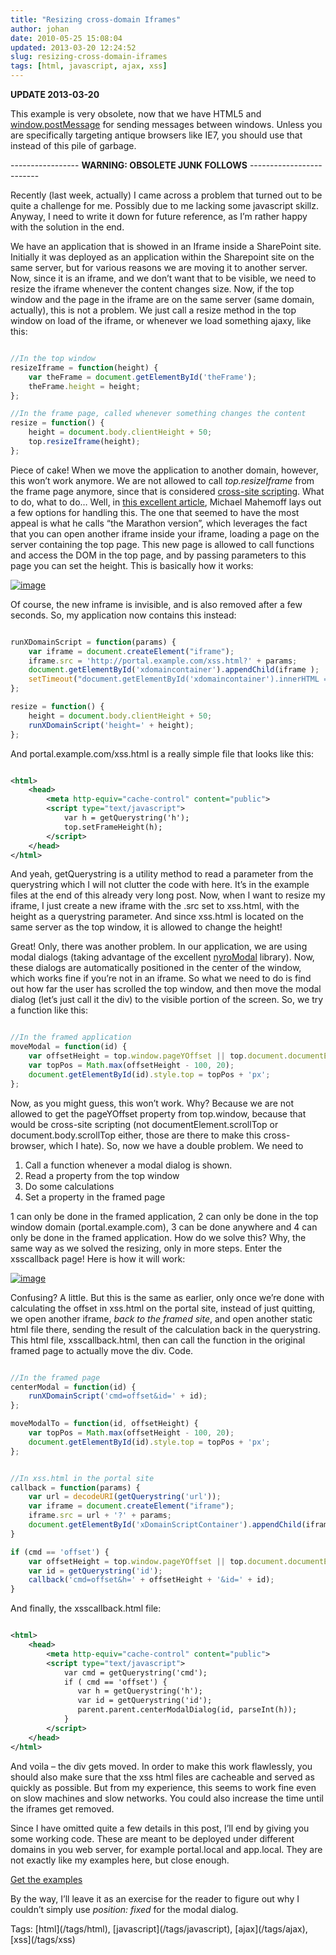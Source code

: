 ```yaml
---
title: "Resizing cross-domain Iframes"
author: johan
date: 2010-05-25 15:08:04
updated: 2013-03-20 12:24:52
slug: resizing-cross-domain-iframes
tags: [html, javascript, ajax, xss]
---
```


 **UPDATE 2013-03-20**

 This example is very obsolete, now that we have HTML5 and [window.postMessage](https://developer.mozilla.org/en-US/docs/DOM/window.postMessage) for sending messages between windows. Unless you are specifically targeting antique browsers like IE7, you should use that instead of this pile of garbage.

 ----------------- **WARNING: OBSOLETE JUNK FOLLOWS** -------------------------

 Recently (last week, actually) I came across a problem that turned out to be quite a challenge for me. Possibly due to me lacking some javascript skillz. Anyway, I need to write it down for future reference, as I’m rather happy with the solution in the end.

 We have an application that is showed in an Iframe inside a SharePoint site. Initially it was deployed as an application within the Sharepoint site on the same server, but for various reasons we are moving it to another server. Now, since it is an iframe, and we don’t want that to be visible, we need to resize the iframe whenever the content changes size. Now, if the top window and the page in the iframe are on the same server (same domain, actually), this is not a problem. We just call a resize method in the top window on load of the iframe, or whenever we load something ajaxy, like this:



``` js 

//In the top window
resizeIframe = function(height) {
    var theFrame = document.getElementById('theFrame');
    theFrame.height = height;
};

//In the frame page, called whenever something changes the content
resize = function() {
    height = document.body.clientHeight + 50;
    top.resizeIframe(height);
};
```



 Piece of cake! When we move the application to another domain, however, this won’t work anymore. We are not allowed to call *top.resizeIframe* from the frame page anymore, since that is considered [cross-site scripting](http://en.wikipedia.org/wiki/Cross-site_scripting). What to do, what to do… Well, in [this excellent article](http://softwareas.com/cross-domain-communication-with-iframes), Michael Mahemoff lays out a few options for handling this. The one that seemed to have the most appeal is what he calls “the Marathon version”, which leverages the fact that you can open another iframe inside your iframe, loading a page on the server containing the top page. This new page is allowed to call functions and access the DOM in the top page, and by passing parameters to this page you can set the height. This is basically how it works:

 [![image](/images/johan_driessen_se/WindowsLiveWriter/ResizingcrossdomainIframes_A2E4/image_thumb_1.png "image")](/images/johan_driessen_se/WindowsLiveWriter/ResizingcrossdomainIframes_A2E4/image_4.png)

 Of course, the new inframe is invisible, and is also removed after a few seconds. So, my application now contains this instead:



``` js 

runXDomainScript = function(params) {
    var iframe = document.createElement("iframe");
    iframe.src = 'http://portal.example.com/xss.html?' + params;
    document.getElementById('xdomaincontainer').appendChild(iframe );        
    setTimeout("document.getElementById('xdomaincontainer').innerHTML = ''", 2000);
};

resize = function() {
    height = document.body.clientHeight + 50;
    runXDomainScript('height=' + height);
};
```



 And portal.example.com/xss.html is a really simple file that looks like this:



``` xml 

<html>
    <head>
        <meta http-equiv="cache-control" content="public">
        <script type="text/javascript">
            var h = getQuerystring('h');
            top.setFrameHeight(h);
        </script>
    </head>
</html>
```



 And yeah, getQuerystring is a utility method to read a parameter from the querystring which I will not clutter the code with here. It’s in the example files at the end of this already very long post. Now, when I want to resize my iframe, I just create a new iframe with the .src set to xss.html, with the height as a querystring parameter. And since xss.html is located on the same server as the top window, it is allowed to change the height!

 Great! Only, there was another problem. In our application, we are using modal dialogs (taking advantage of the excellent [nyroModal](http://nyromodal.nyrodev.com/) library). Now, these dialogs are automatically positioned in the center of the window, which works fine if you’re not in an iframe. So what we need to do is find out how far the user has scrolled the top window, and then move the modal dialog (let’s just call it the div) to the visible portion of the screen. So, we try a function like this:



``` js 

//In the framed application
moveModal = function(id) {
    var offsetHeight = top.window.pageYOffset || top.document.documentElement.scrollTop || top.document.body.scrollTop;
    var topPos = Math.max(offsetHeight - 100, 20);
    document.getElementById(id).style.top = topPos + 'px';
};
```



 Now, as you might guess, this won’t work. Why? Because we are not allowed to get the pageYOffset property from top.window, because that would be cross-site scripting (not documentElement.scrollTop or document.body.scrollTop either, those are there to make this cross-browser, which I hate). So, now we have a double problem. We need to

1.  Call a function whenever a modal dialog is shown.
2.  Read a property from the top window
3.  Do some calculations
4.  Set a property in the framed page

 1 can only be done in the framed application, 2 can only be done in the top window domain (portal.example.com), 3 can be done anywhere and 4 can only be done in the framed application. How do we solve this? Why, the same way as we solved the resizing, only in more steps. Enter the xsscallback page! Here is how it will work:

 [![image](/images/johan_driessen_se/WindowsLiveWriter/ResizingcrossdomainIframes_A2E4/image_thumb_2.png "image")](/images/johan_driessen_se/WindowsLiveWriter/ResizingcrossdomainIframes_A2E4/image_6.png)

 Confusing? A little. But this is the same as earlier, only once we’re done with calculating the offset in xss.html on the portal site, instead of just quitting, we open another iframe, *back to the framed site*, and open another static html file there, sending the result of the calculation back in the querystring. This html file, xsscallback.html, then can call the function in the original framed page to actually move the div. Code.



``` js 

//In the framed page
centerModal = function(id) {
    runXDomainScript('cmd=offset&id=' + id);
};

moveModalTo = function(id, offsetHeight) {
    var topPos = Math.max(offsetHeight - 100, 20);
    document.getElementById(id).style.top = topPos + 'px';
};
```




``` js 

//In xss.html in the portal site
callback = function(params) {
    var url = decodeURI(getQuerystring('url'));
    var iframe = document.createElement("iframe");
    iframe.src = url + '?' + params;
    document.getElementById('xDomainScriptContainer').appendChild(iframe);
}

if (cmd == 'offset') {
    var offsetHeight = top.window.pageYOffset || top.document.documentElement.scrollTop || top.document.body.scrollTop;
    var id = getQuerystring('id');
    callback('cmd=offset&h=' + offsetHeight + '&id=' + id);
}
```



 And finally, the xsscallback.html file:



``` xml 

<html>
    <head>
        <meta http-equiv="cache-control" content="public">
        <script type="text/javascript">
            var cmd = getQuerystring('cmd');
            if ( cmd == 'offset') {
               var h = getQuerystring('h');
               var id = getQuerystring('id');
               parent.parent.centerModalDialog(id, parseInt(h));
            }
        </script>
    </head>
</html>
```



 And voìla – the div gets moved. In order to make this work flawlessly, you should also make sure that the xss html files are cacheable and served as quickly as possible. But from my experience, this seems to work fine even on slow machines and slow networks. You could also increase the time until the iframes get removed.

 Since I have omitted quite a few details in this post, I’ll end by giving you some working code. These are meant to be deployed under different domains in you web server, for example portal.local and app.local. They are not exactly like my examples here, but close enough.

 [Get the examples](http://dl.dropbox.com/u/215007/blogfiles/iframe-xss.rar)

 By the way, I’ll leave it as an exercise for the reader to figure out why I couldn’t simply use *position: fixed* for the modal dialog.

<div class="wlWriterEditableSmartContent" id="scid:0767317B-992E-4b12-91E0-4F059A8CECA8:6dfc0ec8-6d64-4f94-92b6-69dbc142e8b3" style="padding-bottom: 0px; margin: 0px; padding-left: 0px; padding-right: 0px; display: inline; float: none; padding-top: 0px">
	Tags: [html](/tags/html), [javascript](/tags/javascript), [ajax](/tags/ajax), [xss](/tags/xss)</div>
